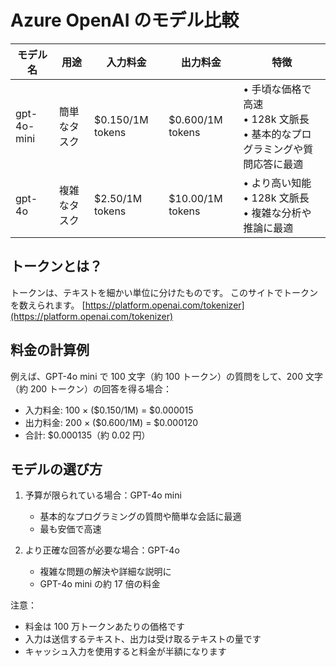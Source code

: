 # Azure OpenAI のモデル比較

| モデル名    | 用途         | 入力料金         | 出力料金         | 特徴                                                                            |
| ----------- | ------------ | ---------------- | ---------------- | ------------------------------------------------------------------------------- |
| gpt-4o-mini | 簡単なタスク | $0.150/1M tokens | $0.600/1M tokens | • 手頃な価格で高速<br>• 128k 文脈長<br>• 基本的なプログラミングや質問応答に最適 |
| gpt-4o      | 複雑なタスク | $2.50/1M tokens  | $10.00/1M tokens | • より高い知能<br>• 128k 文脈長<br>• 複雑な分析や推論に最適                     |

## トークンとは？

トークンは、テキストを細かい単位に分けたものです。
このサイトでトークンを数えられます。
[https://platform.openai.com/tokenizer](https://platform.openai.com/tokenizer)

## 料金の計算例

例えば、GPT-4o mini で 100 文字（約 100 トークン）の質問をして、200 文字（約 200 トークン）の回答を得る場合：

- 入力料金: 100 × ($0.150/1M) = $0.000015
- 出力料金: 200 × ($0.600/1M) = $0.000120
- 合計: $0.000135（約 0.02 円）

## モデルの選び方

1. 予算が限られている場合：GPT-4o mini

   - 基本的なプログラミングの質問や簡単な会話に最適
   - 最も安価で高速

2. より正確な回答が必要な場合：GPT-4o

   - 複雑な問題の解決や詳細な説明に
   - GPT-4o mini の約 17 倍の料金

注意：

- 料金は 100 万トークンあたりの価格です
- 入力は送信するテキスト、出力は受け取るテキストの量です
- キャッシュ入力を使用すると料金が半額になります
